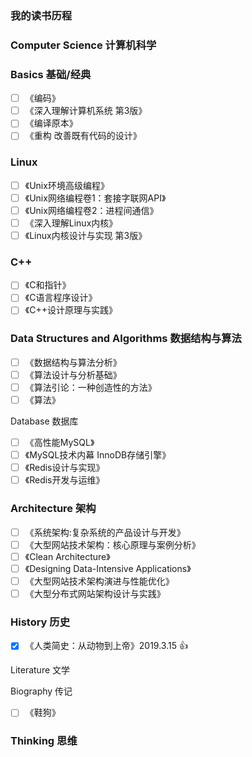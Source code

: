 ### 我的读书历程

### Computer Science 计算机科学

### Basics  基础/经典
- [ ] 《编码》
- [ ] 《深入理解计算机系统 第3版》
- [ ] 《编译原本》
- [ ] 《重构 改善既有代码的设计》

### Linux

- [ ] 《Unix环境高级编程》
- [ ] 《Unix网络编程卷1：套接字联网API》 
- [ ] 《Unix网络编程卷2：进程间通信》 
- [ ] 《深入理解Linux内核》 
- [ ] 《Linux内核设计与实现 第3版》

### C++

- [ ] 《C和指针》
- [ ] 《C语言程序设计》
- [ ] 《C++设计原理与实践》

### Data Structures and Algorithms  数据结构与算法

- [ ] 《数据结构与算法分析》
- [ ] 《算法设计与分析基础》
- [ ] 《算法引论：一种创造性的方法》
- [ ] 《算法》

Database  数据库

- [ ] 《高性能MySQL》 
- [ ] 《MySQL技术内幕 InnoDB存储引擎》
- [ ] 《Redis设计与实现》
- [ ] 《Redis开发与运维》

### Architecture  架构

- [ ] 《系统架构:复杂系统的产品设计与开发》
- [ ] 《大型网站技术架构：核心原理与案例分析》
- [ ] 《Clean Architecture》
- [ ] 《Designing Data-Intensive Applications》 
- [ ] 《大型网站技术架构演进与性能优化》
- [ ] 《大型分布式网站架构设计与实践》 

### History  历史
- [x] 《人类简史：从动物到上帝》2019.3.15 :+1:

Literature  文学

Biography  传记
- [ ] 《鞋狗》

### Thinking  思维

